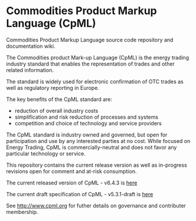 # Commodities Product Markup Language (CpML) #

Commodities Product Markup Language source code repository and documentation wiki.

The Commodities product Mark-up Language (CpML) is the energy trading industry standard that enables the representation of trades and other related information. 

The standard is widely used for electronic confirmation of OTC trades as well as regulatory reporting in Europe.

The key benefits of the CpML standard are:
- reduction of overall industry costs
- simplification and risk reduction of processes and systems
- competition and choice of technology and service providers 

The CpML standard is industry owned and governed, but open for participation and use by any interested parties at no cost. While focused
on Energy Trading, CpML is commercially-neutral and does not favor any particular technology or service. 

This repository contains the current release version as well as in-progress revisions open for comment and at-risk consumption.

The current released version of CpML - v6.4.3 is [here](./v6.4.3)

The current draft specification of CpML - v5.3.1-draft is [here](./v5.3.1-draft)

See http://www.cpml.org for futher details on governance and contributer membership.
